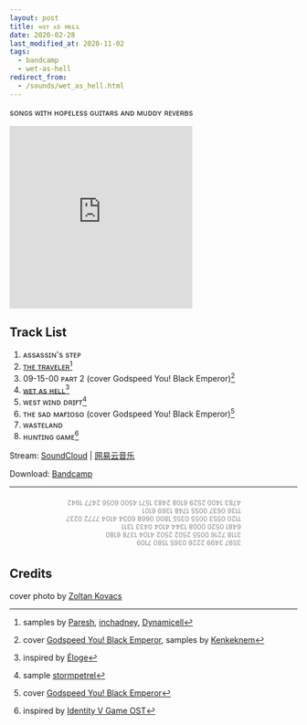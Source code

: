 ```yaml
---
layout: post
title: ᴡᴇᴛ ᴀs ʜᴇʟʟ
date: 2020-02-28
last_modified_at: 2020-11-02
tags:
  - bandcamp
  - wet-as-hell
redirect_from:
  - /sounds/wet_as_hell.html
---
```


sᴏɴɢs ᴡɪᴛʜ ʜᴏᴘᴇʟᴇss ɢᴜɪᴛᴀʀs ᴀɴᴅ ᴍᴜᴅᴅʏ ʀᴇᴠᴇʀʙs

<iframe style="border: 0; width: 320px; height: 320px;" src="https://bandcamp.com/EmbeddedPlayer/album=3279736846/size=large/bgcol=333333/linkcol=4ec5ec/minimal=true/transparent=true/" seamless><a href="https://feeshy.bandcamp.com/album/wet-as-hell">wet as hell by feeshy</a></iframe>

## Track List

1. ᴀssᴀssɪɴ's sᴛᴇᴘ
2. [ᴛʜᴇ ᴛʀᴀᴠᴇʟᴇʀ](/poetry/gloom/the-traveler)[^2]
3. 09-15-00 ᴘᴀʀᴛ 2 (cover Godspeed You! Black Emperor)[^3]
4. [ᴡᴇᴛ ᴀs ʜᴇʟʟ](#morse)[^4]
5. ᴡᴇsᴛ ᴡɪɴᴅ ᴅʀɪғᴛ[^5]
6. ᴛʜᴇ sᴀᴅ ᴍᴀғɪᴏsᴏ (cover Godspeed You! Black Emperor)[^6]
7. ᴡᴀsᴛᴇʟᴀɴᴅ
8. ʜᴜɴᴛɪɴɢ ɢᴀᴍᴇ[^8]

Stream: [SoundCloud](https://soundcloud.com/feeshy_cn/sets/wet-as-hell) | [网易云音乐](https://music.163.com/album?id=121817724)

Download: [Bandcamp](https://feeshy.bandcamp.com/album/wet-as-hell)

---

<div id="morse" style="font-size: smaller; transform: rotate(180deg); opacity: 0.5; width: fit-content; margin: auto; padding: 0.5em;">
	3597 3499 2226 0365 1580 7109<br>
	3118 7216 0055 2502 2502 4104 1378 6180<br>
	6481 0520 0008 1344 4104 0433 1311<br>
	1120 0553 0055 0355 1800 0668 6034 4104	7772 0237<br>
	1136 0637 0055 1748 1369 6101<br>
	4783 1400 2529 6108 2483 1571 4500 6056	2477 1942<br>
</div>

## Credits

cover photo by [Zoltan Kovacs](https://unsplash.com/photos/CdlDVEY6pcU)

[^2]: samples by [Paresh](https://freesound.org/people/Paresh/sounds/324086/), [inchadney](https://freesound.org/people/inchadney/sounds/113383/), [Dynamicell](https://freesound.org/people/Dynamicell/sounds/17548/)

[^3]: cover [Godspeed You! Black Emperor](https://www.youtube.com/watch?v=yg-okiuauBQ), samples by [Kenkeknem](https://freesound.org/people/Kenkeknem/sounds/414932/)

[^4]: inspired by [Éloge](http://www.zafka.cn/music/prague-le-pont-2005/#:~:text=Eloge)

[^5]: sample [stormpetrel](https://freesound.org/people/stormpetrel/sounds/173096/)

[^6]: cover [Godspeed You! Black Emperor](https://www.youtube.com/watch?v=HSnABcDg4t8)

[^8]: inspired by [Identity V Game OST](https://music.163.com/song?id=551335721)